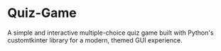 # Quiz-Game
A simple and interactive multiple-choice quiz game built with Python's customtkinter library for a modern, themed GUI experience.
